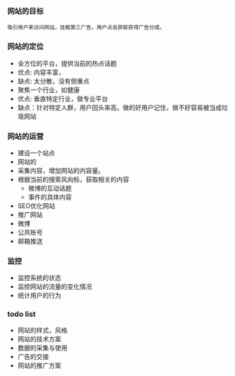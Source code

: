 ### 网站的目标
	吸引用户来访问网站，挂载第三广告，用户点击获取获得广告分成。

### 网站的定位
* 全方位的平台，提供当前的热点话题
 * 优点: 内容丰富，
 * 缺点: 太分散，没有侧重点
* 聚焦一个行业，如健康 
 * 优点: 垂直特定行业，做专业平台
 * 缺点：针对特定人群，用户回头率高，做的好用户记住，做不好容易被当成垃圾网站

### 网站的运营
* 建设一个站点
 * 网站的
* 采集内容，增加网站的内容量。
 * 根据当前的搜索风向标，获取相关的内容
    * 微博的互动话题
    * 事件的具体内容
* SEO优化网站
* 推广网站
 * 微博
 * 公共账号
 * 邮箱推送

### 监控
* 监控系统的状态
* 监控网站的流量的变化情况
* 统计用户的行为
	
### todo list 
* 网站的样式，风格
* 网站的技术方案
* 数据的采集与使用
* 广告的交接
* 网站的推广方案  

